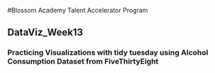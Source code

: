 #Blossom Academy Talent Accelerator Program
## DataViz_Week13
### Practicing Visualizations with tidy tuesday using Alcohol Consumption Dataset from FiveThirtyEight
